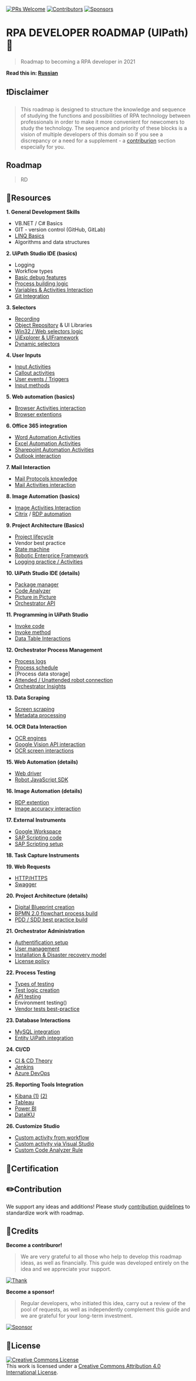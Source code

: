 [![PRs Welcome](https://img.shields.io/badge/PRs-welcome-brightgreen.svg?style=flat-square)](http://makeapullrequest.com)
[![Contributors](https://opencollective.com/rpa_developer_roadmap/tiers/say-thank-you/badge.svg?label=Contributors&color=brightgreen)](https://opencollective.com/rpa_developer_roadmap#support)
[![Sponsors](https://opencollective.com/rpa_developer_roadmap/tiers/sponsor/badge.svg?label=Sponsors&color=brightgreen)](https://opencollective.com/rpa_developer_roadmap#support)

# RPA DEVELOPER ROADMAP (UIPath) 🤖
>Roadmap to becoming a RPA developer in 2021

**Read this in:
[Russian](https://github.com/Andrey-Voinalovych/rpa_developer_roadmap_2021/blob/main/README_Ru.md)**

## ❗️Disclaimer
> This roadmap is designed to structure the knowledge and sequence of studying the functions and possibilities of RPA technology between professionals in order to make it more convenient for newcomers to study the technology.
The sequence and priority of these blocks is a vision of multiple developers of this domain so if you see a discrepancy or a need for a supplement - a [contriburion](https://github.com/Andrey-Voinalovych/rpa_developer_roadmap_2021/blob/main/CONTRIBUTION.md) section especially for you.
## Roadmap
>RD
## 📒Resources
**1. General Development Skills**
* VB.NET / C# Basics
* GIT - version control (GitHub, GitLab)
* [LINQ Basics](https://www.tutorialsteacher.com/linq)
* Algorithms and data structures

**2. UiPath Studio IDE (basics)**
* Logging
* Workflow types
* [Basic debug features](https://docs.uipath.com/studio/docs/about-debugging)
* [Process building logic](https://docs.uipath.com/studio/docs/creating-basic-process)
* [Variables & Activities Interaction](https://docs.uipath.com/studio/docs/types-of-variables)
* [Git Integration](https://docs.uipath.com/studio/docs/managing-projects-git)

**3. Selectors**
* [Recording](https://docs.uipath.com/studio/docs/about-recording)
* [Object Repository](https://docs.uipath.com/studio/docs/about-object-repository) & UI Libraries
* [Win32 / Web selectors logic](https://docs.uipath.com/studio/docs/about-selectors)
* [UiExplorer & UIFramework](https://docs.uipath.com/studio/docs/uipath-explorer)
* [Dynamic selectors](https://docs.uipath.com/studio/docs/dynamic-selectors)

**4. User Inputs**
* [Input Activities](https://docs.uipath.com/activities/docs/input-dialog)
* [Callout activities](https://docs.uipath.com/activities/docs/callout-scope)
* [User events / Triggers](https://docs.uipath.com/activities/docs/user-events-ui-automation)
* [Input methods](https://docs.uipath.com/studio/docs/input-methods)

**5. Web automation (basics)**
* [Browser Activities interaction](https://docs.uipath.com/activities/docs/web-browsing)
* [Browser extentions](https://docs.uipath.com/studio/docs/about-extensions)

**6. Office 365 integration**
* [Word Automation Activities](https://docs.uipath.com/activities/docs/about-the-word-activities-pack)
* [Excel Automation Activities](https://docs.uipath.com/activities/docs/about-the-excel-activities-pack)
* [Sharepoint Automation Activities](https://marketplace.uipath.com/listings/sharepoint-custom-activities-package)
* [Outlook interaction](https://www.uipath.com/kb-articles/outlook-email-automation)

**7. Mail Interaction**
* [Mail Protocols knowledge](https://www.sciencedirect.com/topics/computer-science/common-protocol#:~:text=There%20are%20three%20common%20protocols,used%20for%20accessing%20electronic%20mailboxes.)
* [Mail Activities interaction](https://docs.uipath.com/activities/docs/about-the-mail-activities-pack)

**8. Image Automation (basics)**
* [Image Activities Interaction](https://docs.uipath.com/studio/docs/image-activities)
* [Citrix](https://docs.uipath.com/studio/docs/about-automating-citrix-technologies) / [RDP automation](https://docs.uipath.com/studio/docs/about-native-rdp-automation)

**9. Project Architecture (Basics)**
* [Project lifecycle](https://www.blueprintsys.com/blog/rpa/rpa-lifecycle-management)
* Vendor best practice
* [State machine](https://docs.uipath.com/studio/docs/state-machines)
* [Robotic Enterprice Framework](https://docs.uipath.com/studio/docs/robotic-enterprise-framework)
* [Logging practice / Activities](https://docs.uipath.com/activities/docs/log-message)

**10. UiPath Studio IDE (details)**
* [Package manager](https://docs.uipath.com/studio/docs/managing-activities-packages)
* [Code Analyzer](https://docs.uipath.com/studio/docs/about-workflow-analyzer)
* [Picture in Picture](https://docs.uipath.com/robot/docs/picture-in-picture)
* [Orchestrator API](https://docs.uipath.com/orchestrator/v2016.2/docs/orchestrator-api-guide)

**11. Programming in UiPath Studio**
* [Invoke code](https://docs.uipath.com/activities/docs/invoke-code)
* [Invoke method](https://www.youtube.com/watch?v=KgMgUjyfUxU)
* [Data Table Interactions]()

**12. Orchestrator Process Management**
* [Process logs](https://docs.uipath.com/orchestrator/docs/managing-logs-in-orchestrator)
* [Process schedule](https://docs.uipath.com/orchestrator/v2017.1/docs/managing-schedules)
* [Process data storage]
* [Attended / Unattended robot connection](https://docs.uipath.com/orchestrator/docs/connecting-robots-to-orchestrator)
* [Orchestrator Insights](https://docs.uipath.com/insights/docs/about-insights)

**13. Data Scraping**
* [Screen scraping](https://docs.uipath.com/studio/docs/examples-of-using-output-or-screen-scraping-methods)
* [Metadata processing]()

**14. OCR Data Interaction**
* [OCR engines](https://smartbridge.com/comparing-ocr-engines-uipath/)
* [Google Vision API interaction](https://www.youtube.com/watch?v=VVt-f279ZWI)
* [OCR screen interactions](https://docs.uipath.com/studio/docs/ocr-activities)

**15. Web Automation (details)**
* [Web driver](https://docs.uipath.com/studio/docs/about-the-webdriver-protocol)
* [Robot JavaScript SDK](https://docs.uipath.com/robot/docs/about-the-robot-javascript-sdk)

**16. Image Automation (details)**
* [RDP extention](https://docs.uipath.com/studio/docs/extension-for-windows-remote-desktop)
* [Image accuracy interaction](https://docs.uipath.com/activities/docs/image-found)

**17. External Instruments**
* [Google Workspace](https://docs.uipath.com/activities/docs/about-google-gsuite-activities)
* [SAP Scripting code](https://blogs.sap.com/2014/08/04/script-recording-playback-for-dummies/)
* [SAP Scripting setup](https://docs.uipath.com/studio/v2018.4/docs/enabling-sap-gui-scripting)

**18. Task Capture Instruments**


**19. Web Requests**
* [HTTP/HTTPS](https://docs.uipath.com/activities/docs/http-client)
* [Swagger](https://swagger.io/tools/open-source/getting-started/)

**20. Project Architecture (details)**
* [Digital Blueprint creation](https://www.youtube.com/watch?v=cWD97tjhyzw)
* [BPMN 2.0 flowchart process build](https://www.youtube.com/watch?v=BwkNceoybvA)
* [PDD / SDD best practice build](https://docs.uipath.com/task-capture/docs/details-about-the-pdd)

**21. Orchestrator Administration**
* [Authentification setup](https://docs.uipath.com/orchestrator/docs/about-authenticating)
* [User management](https://docs.uipath.com/orchestrator/docs/managing-users)
* [Installation & Disaster recovery model](https://docs.uipath.com/installation-and-upgrade/docs/disaster-recovery-activepassive)
* [License policy](https://licensing.uipath.com/#:~:text=UiPath%20has%20the%20right%20to,execute%20simultaneously%20on%20that%20machine.)

**22. Process Testing**
* [Types of testing](https://www.perfecto.io/resources/types-of-testing)
* [Test logic creation](https://www.youtube.com/watch?v=cLZNdAv2hPI)
* [API testing](https://docs.uipath.com/studio/docs/api-test-automation)
* Environment testing()
* [Vendor tests best-practice](https://docs.uipath.com/test-suite/docs/test-automation-best-practices)

**23. Database Interactions**
* [MySQL integration](https://www.cdata.com/kb/tech/mysql-odbc-uipath.rst)
* [Entity UiPath integration](https://docs.uipath.com/data-service/docs/using-entities-in-projects)

**24. CI/CD**
* [CI & CD Theory](https://www.whitesourcesoftware.com/resources/blog/all-about-ci-cd/)
* [Jenkins](https://plugins.jenkins.io/uipath-automation-package/)
* [Azure DevOps](https://www.youtube.com/watch?v=__OsNM0CNxg&list=PLSJqtmF3sHEeBWByGYtwJyBZyWwxWEEKQ)

**25. Reporting Tools Integration**
* [Kibana (1)](https://marketplace.uipath.com/listings/generic_kibana_dashboard-104d35) [(2)](https://forum.uipath.com/t/kibana-orchestrator-integration-how-to/107967)
* [Tableau](https://www.youtube.com/watch?v=S3Qk0Ba-dJU)
* [Power BI](https://marketplace.uipath.com/listings/power-bi-jobs-and-queues-dashboards/questions)
* [DataIKU](https://www.dataiku.com/product/plugins/uipath-orchestrator/)

**26. Customize Studio**
* [Custom activity from workflow]()
* [Custom activity via Visual Studio](https://docs.uipath.com/activities/docs/creating-a-custom-activity)
* [Custom Code Analyzer Rule](https://docs.uipath.com/studio/docs/building-custom-rules)

## 📑Certification


## ✏️Contribution
We support any ideas and additions! Please study [contribution guidelines](https://github.com/Andrey-Voinalovych/rpa_developer_roadmap_2021/blob/main/CONTRIBUTION.md) to standardize work with roadmap.

## 🎉Credits
__Become a contriburor!__
>We are very grateful to all those who help to develop this roadmap ideas, as well as financially. This guide was developed entirely on the idea and we appreciate your support.
>
[![Thank](https://opencollective.com/rpa_developer_roadmap/tiers/say-thank-you.svg?avatarHeight=36?width=600?limit=7)](https://opencollective.com/rpa_developer_roadmap#support)

__Become a sponsor!__
>Regular developers, who initiated this idea, carry out a review of the pool of requests, as well as independently complement this guide and we are grateful for your long-term investment.
>
[![Sponsor](https://opencollective.com/rpa_developer_roadmap/tiers/sponsor.svg?avatarHeight=36?width=600?limit=7)](https://opencollective.com/rpa_developer_roadmap#support)
## 📎License
<a rel="license" href="http://creativecommons.org/licenses/by/4.0/"><img alt="Creative Commons License" style="border-width:0" src="https://i.creativecommons.org/l/by/4.0/88x31.png" /></a><br />This work is licensed under a <a rel="license" href="http://creativecommons.org/licenses/by/4.0/">Creative Commons Attribution 4.0 International License</a>.
